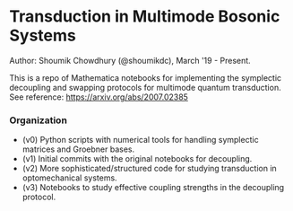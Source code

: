 # Transduction in Multimode Bosonic Systems
Author: Shoumik Chowdhury (@shoumikdc), March '19 - Present. 

This is a repo of Mathematica notebooks for implementing the symplectic decoupling and swapping protocols for multimode quantum transduction. See reference: https://arxiv.org/abs/2007.02385

### Organization
- (v0) Python scripts with numerical tools for handling symplectic matrices and Groebner bases. 
- (v1) Initial commits with the original notebooks for decoupling. 
- (v2) More sophisticated/structured code for studying transduction in optomechanical systems. 
- (v3) Notebooks to study effective coupling strengths in the decoupling protocol. 

